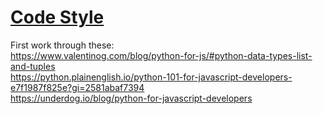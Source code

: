 # [Code Style](https://docs.python-guide.org/writing/style/)

First work through these:  
https://www.valentinog.com/blog/python-for-js/#python-data-types-list-and-tuples  
https://python.plainenglish.io/python-101-for-javascript-developers-e7f1987f825e?gi=2581abaf7394  
https://underdog.io/blog/python-for-javascript-developers
